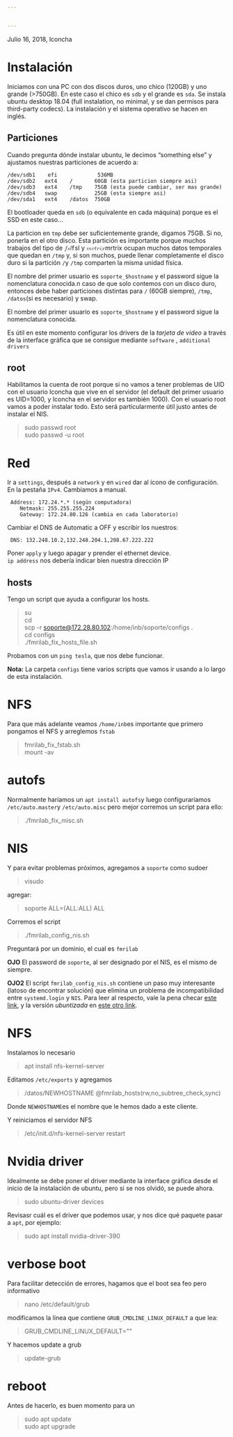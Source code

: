 ```yaml
---


---
```


<p>Julio 16, 2018, lconcha</p>
<h1 id="instalación">Instalación</h1>
<p>Iniciamos con una PC con dos discos duros, uno chico (120GB) y uno grande (&gt;750GB). En este caso el chico es <code>sdb</code> y el grande es <code>sda</code>. Se instala ubuntu desktop 18.04 (full instalation, no minimal, y se dan permisos para third-party codecs). La instalación y el sistema operativo se hacen en inglés.</p>
<h2 id="particiones">Particiones</h2>
<p>Cuando pregunta dónde instalar ubuntu, le decimos “something else” y ajustamos nuestras particiones de acuerdo a:</p>
<pre><code>/dev/sdb1	efi				536MB
/dev/sdb2	ext4	/		60GB (esta particion siempre asi)
/dev/sdb3 	ext4	/tmp	75GB (esta puede cambiar, ser mas grande)
/dev/sdb4   swap			25GB (esta siempre asi)
/dev/sda1	ext4	/datos	750GB
</code></pre>
<p>El bootloader queda en <code>sdb</code> (o equivalente en cada máquina) porque es el SSD en este caso…</p>
<p>La particion en   <code>tmp</code> debe ser suficientemente grande, digamos 75GB. Si no, ponerla en el otro disco. Esta partición es importante porque muchos trabajos del tipo de <span class="katex--inline"><span class="katex"><span class="katex-mathml"><math><semantics><mrow><mi>f</mi><mi>s</mi><mi>l</mi></mrow><annotation encoding="application/x-tex">fsl</annotation></semantics></math></span><span class="katex-html" aria-hidden="true"><span class="strut" style="height: 0.69444em;"></span><span class="strut bottom" style="height: 0.88888em; vertical-align: -0.19444em;"></span><span class="base"><span class="mord mathit" style="margin-right: 0.10764em;">f</span><span class="mord mathit">s</span><span class="mord mathit" style="margin-right: 0.01968em;">l</span></span></span></span></span> y <span class="katex--inline"><span class="katex"><span class="katex-mathml"><math><semantics><mrow><mi>m</mi><mi>r</mi><mi>t</mi><mi>r</mi><mi>i</mi><mi>x</mi></mrow><annotation encoding="application/x-tex">mrtrix</annotation></semantics></math></span><span class="katex-html" aria-hidden="true"><span class="strut" style="height: 0.65952em;"></span><span class="strut bottom" style="height: 0.65952em; vertical-align: 0em;"></span><span class="base"><span class="mord mathit">m</span><span class="mord mathit" style="margin-right: 0.02778em;">r</span><span class="mord mathit">t</span><span class="mord mathit" style="margin-right: 0.02778em;">r</span><span class="mord mathit">i</span><span class="mord mathit">x</span></span></span></span></span> ocupan muchos datos temporales que quedan en <code>/tmp</code> y,  si son muchos, puede llenar completamente el disco duro si la partición <code>/</code>y <code>/tmp</code> comparten la misma unidad física.</p>
<p>El nombre del primer usuario es <code>soporte_$hostname</code> y el password sigue la nomenclatura conocida.n caso de que solo contemos con un disco duro, entonces debe haber particiones distintas para <code>/</code> (60GB siempre), <code>/tmp</code>, <code>/datos</code>(si es necesario) y swap.</p>
<p>El nombre del primer usuario es <code>soporte_$hostname</code> y el password sigue la nomenclatura conocida.</p>
<p>Es útil en este momento configurar los drivers de la <em>tarjeta de video</em> a través de la interface gráfica que se consigue mediante <code>software</code> , <code>additional drivers</code></p>
<h2 id="root">root</h2>
<p>Habilitamos la cuenta de root porque si no vamos a tener problemas de UID con el usuario lconcha que vive en el servidor (el default del primer usuario es UID=1000, y lconcha en el servidor es también 1000). Con el usuario root vamos a poder instalar todo. Esto será particularmente útil justo antes de instalar el NIS.</p>
<blockquote>
<p>sudo passwd root<br>
sudo passwd -u root</p>
</blockquote>
<h1 id="red">Red</h1>
<p>Ir a <code>settings</code>, después a <code>network</code> y en <code>wired</code> dar al ícono de configuración. En la pestaña <code>IPv4</code>. Cambiamos a manual.</p>
<pre><code>	Address: 172.24.*.* (según computadora)
	Netmask: 255.255.255.224
	Gateway: 172.24.80.126 (cambia en cada laboratorio)
</code></pre>
<p>Cambiar el DNS de Automatic a OFF y escribir los nuestros:</p>
<pre><code>	DNS: 132.248.10.2,132.248.204.1,208.67.222.222	
</code></pre>
<p>Poner <code>apply</code> y luego apagar y prender el ethernet device.<br>
<code>ip address</code> nos debería indicar bien nuestra dirección IP</p>
<h2 id="hosts">hosts</h2>
<p>Tengo un script que ayuda a configurar los hosts.</p>
<blockquote>
<p>su<br>
cd<br>
scp -r <a href="mailto:soporte@172.28.80.102">soporte@172.28.80.102</a>:/home/inb/soporte/configs .<br>
cd configs<br>
./fmrilab_fix_hosts_file.sh</p>
</blockquote>
<p>Probamos con un <code>ping tesla</code>, que nos debe funcionar.</p>
<p><strong>Nota:</strong> La carpeta <code>configs</code> tiene varios scripts que vamos ir usando a lo largo de esta instalación.</p>
<h1 id="nfs">NFS</h1>
<p>Para que más adelante veamos <code>/home/inb</code>es importante que primero pongamos el NFS y arreglemos <code>fstab</code></p>
<blockquote>
<p>fmrilab_fix_fstab.sh<br>
mount -av</p>
</blockquote>
<h1 id="autofs">autofs</h1>
<p>Normalmente haríamos un <code>apt install autofs</code>y luego configuraríamos <code>/etc/auto.master</code>y <code>/etc/auto.misc</code> pero mejor corremos un script para ello:</p>
<blockquote>
<p>./fmrilab_fix_misc.sh</p>
</blockquote>
<h1 id="nis">NIS</h1>
<p>Y para evitar problemas próximos, agregamos a <code>soporte</code> como sudoer</p>
<blockquote>
<p>visudo</p>
</blockquote>
<p>agregar:</p>
<blockquote>
<p>soporte ALL=(ALL:ALL) ALL</p>
</blockquote>
<p>Corremos el script</p>
<blockquote>
<p>./fmrilab_config_nis.sh</p>
</blockquote>
<p>Preguntará por un dominio, el cual es <code>fmrilab</code></p>
<p><strong>OJO</strong> El password de <code>soporte</code>, al ser designado por el NIS, es el mismo de siempre.</p>
<p><strong>OJO2</strong> El script <code>fmrilab_config_nis.sh</code> contiene un paso muy interesante (latoso de encontrar solución) que elimina un problema de incompatibilidad entre <code>systemd.login</code> y <code>NIS</code>.  Para leer al respecto, vale la pena checar <a href="https://wiki.archlinux.org/index.php/NIS#.2Fetc.2Fpam.d.2Fpasswd">este link</a>, y la versión <em>ubuntizada</em> en <a href="https://askubuntu.com/questions/1031022/using-nis-client-in-ubuntu-18-04-crashes-both-gnome-and-unity">este otro link</a>.</p>
<h1 id="nfs-1">NFS</h1>
<p>Instalamos lo necesario</p>
<blockquote>
<p>apt install nfs-kernel-server</p>
</blockquote>
<p>Editamos <code>/etc/exports</code> y agregamos</p>
<blockquote>
<p>/datos/NEWHOSTNAME @fmrilab_hosts(rw,no_subtree_check,sync)</p>
</blockquote>
<p>Donde <code>NEWHOSTNAME</code>es el nombre que le hemos dado a este cliente.</p>
<p>Y reiniciamos el servidor NFS</p>
<blockquote>
<p>/etc/init.d/nfs-kernel-server restart</p>
</blockquote>
<h1 id="nvidia-driver">Nvidia driver</h1>
<p>Idealmente se debe poner el driver mediante la interface gráfica desde el inicio de la instalación de ubuntu, pero si se nos olvidó, se puede ahora.</p>
<blockquote>
<p>sudo ubuntu-driver devices</p>
</blockquote>
<p>Revisasr cuál es el driver que podemos usar, y nos dice qué paquete pasar a <code>apt</code>, por ejemplo:</p>
<blockquote>
<p>sudo apt install nvidia-driver-390</p>
</blockquote>
<h1 id="verbose-boot">verbose boot</h1>
<p>Para facilitar detección de errores, hagamos que el boot sea feo pero informativo</p>
<blockquote>
<p>nano /etc/default/grub</p>
</blockquote>
<p>modificamos la línea que contiene <code>GRUB_CMDLINE_LINUX_DEFAULT</code> a que lea:</p>
<blockquote>
<p>GRUB_CMDLINE_LINUX_DEFAULT=""</p>
</blockquote>
<p>Y hacemos update a grub</p>
<blockquote>
<p>update-grub</p>
</blockquote>
<h1 id="reboot">reboot</h1>
<p>Antes de hacerlo, es buen momento para un</p>
<blockquote>
<p>sudo apt update<br>
sudo apt upgrade</p>
</blockquote>

